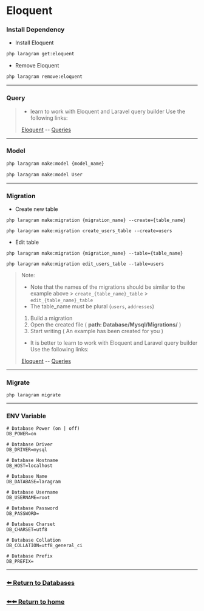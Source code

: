 # Eloquent

### Install Dependency
* Install Eloquent
```bash
php laragram get:eloquent
```
* Remove Eloquent
```bash
php laragram remove:eloquent
```
---

### Query
>* learn to work with Eloquent and Laravel query builder
   > Use the following links:
   >
   >  [Eloquent](https://laravel.com/docs/master/eloquent) -- [Queries](https://laravel.com/docs/master/queries)

---
### Model
```bash
php laragram make:model {model_name}
```
```bash
php laragram make:model User
```
---
### Migration

* Create new table
```
php laragram make:migration {migration_name} --create={table_name}
```
```
php laragram make:migration create_users_table --create=users
```

* Edit table
```
php laragram make:migration {migration_name} --table={table_name}
```
```
php laragram make:migration edit_users_table --table=users
```

> Note:
> * Note that the names of the migrations should be similar to the example above
    >   `create_{table_name}_table`
    >   `edit_{table_name}_table`
> * The table_name must be plural (`users`, `addresses`)
>
>
>1. Build a migration
>2. Open the created file ( **path: Database/Mysql/Migrations/** )
>3. Start writing ( An example has been created for you )
>
>* It is better to learn to work with Eloquent and Laravel query builder
   > Use the following links:
   >
   >  [Eloquent](https://laravel.com/docs/master/eloquent) -- [Queries](https://laravel.com/docs/master/queries)
---
### Migrate

```
php laragram migrate
```
---
### ENV Variable
```dotenv
# Database Power (on | off)
DB_POWER=on

# Database Driver
DB_DRIVER=mysql

# Database Hostname
DB_HOST=localhost

# Database Name
DB_DATABASE=laragram

# Database Username
DB_USERNAME=root

# Database Password
DB_PASSWORD=

# Database Charset
DB_CHARSET=utf8

# Database Collation
DB_COLLATION=utf8_general_ci

# Database Prefix
DB_PREFIX=
```
---
### [⬅️ Return to Databases](https://github.com/laraXgram/Document/databases.md)
### [⬅️⬅️ Return to home](https://github.com/laraXgram/Document/readme.md)